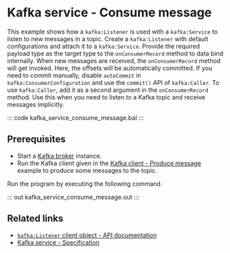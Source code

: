 # Kafka service - Consume message

This example shows how a `kafka:Listener` is used with a `kafka:Service` to listen to new messages in a topic. Create a `kafka:Listener` with default configurations and attach it to a `kafka:Service`. Provide the required payload type as the target type to the `onConsumerRecord` method to data bind internally. When new messages are received, the `onConsumerRecord` method will get invoked. Here, the offsets will be automatically committed. If you need to commit manually, disable `autoCommit` in `kafka:ConsumerConfiguration` and use the `commit()` API of `kafka:Caller`. To use `kafka:Caller`, add it as a second argument in the `onConsumerRecord` method. Use this when you need to listen to a Kafka topic and receive messages implicitly.

::: code kafka_service_consume_message.bal :::

## Prerequisites
- Start a [Kafka broker](https://kafka.apache.org/quickstart) instance.
- Run the Kafka client given in the [Kafka client - Produce message](/learn/by-example/kafka-client-produce-message) example to produce some messages to the topic.

Run the program by executing the following command.

::: out kafka_service_consume_message.out :::

## Related links
- [`kafka:Listener` client object - API documentation](https://lib.ballerina.io/ballerinax/kafka/latest/clients/Listener)
- [Kafka service - Specification](https://github.com/ballerina-platform/module-ballerinax-kafka/blob/master/docs/spec/spec.md#432-usage)

